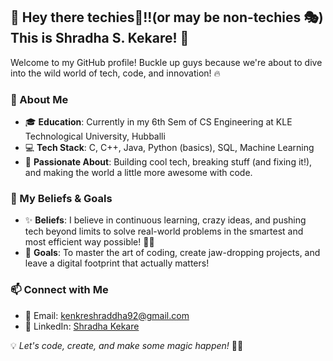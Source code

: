 ## 👋 Hey there techies🤖!!(or may be non-techies 🎭) This is Shradha S. Kekare! 🚀

Welcome to my GitHub profile! Buckle up guys because we're about to dive into the wild world of tech, code, and innovation! 🔥

### 🚀 About Me
- 🎓 **Education**: Currently in my 6th Sem of CS Engineering at KLE Technological University, Hubballi
- 💻 **Tech Stack**: C, C++, Java, Python (basics), SQL, Machine Learning
- 🎯 **Passionate About**: Building cool tech, breaking stuff (and fixing it!), and making the world a little more awesome with code.

### 🌟 My Beliefs & Goals
- ✨ **Beliefs**: I believe in continuous learning, crazy ideas, and pushing tech beyond limits to solve real-world problems in the smartest and most efficient way possible! 🚀💡
- 🎯 **Goals**: To master the art of coding, create jaw-dropping projects, and leave a digital footprint that actually matters!

### 📫 Connect with Me
- 📧 Email: kenkreshraddha92@gmail.com
- 💼 LinkedIn: [Shradha Kekare](https://www.linkedin.com/in/shradha-kekare-b33862298)

💡 *Let's code, create, and make some magic happen!* 🚀🔥
